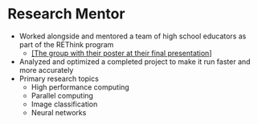 # Research Mentor

* Worked alongside and mentored a team of high school educators as part of the
	REThink program
	* [[The group with their poster at their final presentation]](files/rethinkgroupphoto.jpg)
* Analyzed and optimized a completed project to make it run faster and more
	accurately
* Primary research topics
	* High performance computing
	* Parallel computing
	* Image classification
	* Neural networks

